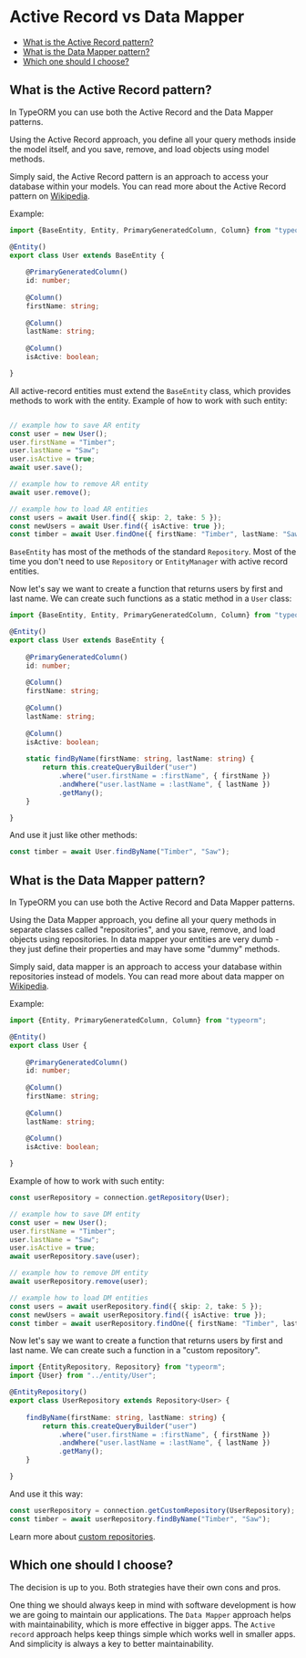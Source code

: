 # Active Record vs Data Mapper

* [What is the Active Record pattern?](#what-is-the-active-record-pattern)
* [What is the Data Mapper pattern?](#what-is-the-data-mapper-pattern)
* [Which one should I choose?](#which-one-should-i-choose) 

## What is the Active Record pattern? 
    
In TypeORM you can use both the Active Record and the Data Mapper patterns.     
 
Using the Active Record approach, you define all your query methods inside the model itself, and you save, remove, and load objects using model methods. 

Simply said, the Active Record pattern is an approach to access your database within your models. 
You can read more about the Active Record pattern on [Wikipedia](https://en.wikipedia.org/wiki/Active_record_pattern).

Example:

```typescript
import {BaseEntity, Entity, PrimaryGeneratedColumn, Column} from "typeorm";

@Entity()
export class User extends BaseEntity {
       
    @PrimaryGeneratedColumn()
    id: number;
    
    @Column()
    firstName: string;
    
    @Column() 
    lastName: string;
    
    @Column()
    isActive: boolean;

}
```

All active-record entities must extend the `BaseEntity` class, which provides methods to work with the entity.
Example of how to work with such entity:

```typescript

// example how to save AR entity
const user = new User();
user.firstName = "Timber";
user.lastName = "Saw";
user.isActive = true;
await user.save();

// example how to remove AR entity
await user.remove();

// example how to load AR entities
const users = await User.find({ skip: 2, take: 5 });
const newUsers = await User.find({ isActive: true });
const timber = await User.findOne({ firstName: "Timber", lastName: "Saw" });
```

`BaseEntity` has most of the methods of  the standard `Repository`.
Most of the time you don't need to use `Repository` or `EntityManager` with active record entities.

Now let's say we want to create a function that returns users by first and last name. 
We can create such functions as a static method in a `User` class:

```typescript
import {BaseEntity, Entity, PrimaryGeneratedColumn, Column} from "typeorm";

@Entity()
export class User extends BaseEntity {
       
    @PrimaryGeneratedColumn()
    id: number;
    
    @Column()
    firstName: string;
    
    @Column()
    lastName: string;
    
    @Column()
    isActive: boolean;
    
    static findByName(firstName: string, lastName: string) {
        return this.createQueryBuilder("user")
            .where("user.firstName = :firstName", { firstName })
            .andWhere("user.lastName = :lastName", { lastName })
            .getMany();
    }

}
```

And use it just like other methods:

```typescript
const timber = await User.findByName("Timber", "Saw");
```

## What is the Data Mapper pattern?

In TypeORM you can use both the Active Record and Data Mapper patterns.

Using the Data Mapper approach, you define all your query methods in separate classes called "repositories", 
and you save, remove, and load objects using repositories. 
In data mapper your entities are very dumb - they just define their properties and may have some "dummy" methods.  

Simply said, data mapper is an approach to access your database within repositories instead of models. 
You can read more about data mapper on [Wikipedia](https://en.wikipedia.org/wiki/Data_mapper_pattern).

Example:

```typescript
import {Entity, PrimaryGeneratedColumn, Column} from "typeorm";

@Entity()
export class User {
       
    @PrimaryGeneratedColumn()
    id: number;
    
    @Column()
    firstName: string;
    
    @Column()
    lastName: string;
    
    @Column()
    isActive: boolean;

}
```
Example of how to work with such entity:

```typescript
const userRepository = connection.getRepository(User);

// example how to save DM entity
const user = new User();
user.firstName = "Timber";
user.lastName = "Saw";
user.isActive = true;
await userRepository.save(user);

// example how to remove DM entity
await userRepository.remove(user);

// example how to load DM entities
const users = await userRepository.find({ skip: 2, take: 5 });
const newUsers = await userRepository.find({ isActive: true });
const timber = await userRepository.findOne({ firstName: "Timber", lastName: "Saw" });
```

Now let's say we want to create a function that returns users by first and last name. 
We can create such a function in a "custom repository".

```typescript
import {EntityRepository, Repository} from "typeorm";
import {User} from "../entity/User";

@EntityRepository()
export class UserRepository extends Repository<User> {
       
    findByName(firstName: string, lastName: string) {
        return this.createQueryBuilder("user")
            .where("user.firstName = :firstName", { firstName })
            .andWhere("user.lastName = :lastName", { lastName })
            .getMany();
    }

}
```

And use it this way:

```typescript
const userRepository = connection.getCustomRepository(UserRepository);
const timber = await userRepository.findByName("Timber", "Saw");
```

Learn more about [custom repositories](custom-repository.md).

## Which one should I choose?

The decision is up to you.
Both strategies have their own cons and pros.

One thing we should always keep in mind with software development is how we are going to maintain our applications.
The `Data Mapper` approach helps with maintainability, which is more effective in bigger apps.
The `Active record` approach helps keep things simple which works well in smaller apps.
 And simplicity is always a key to better maintainability.

